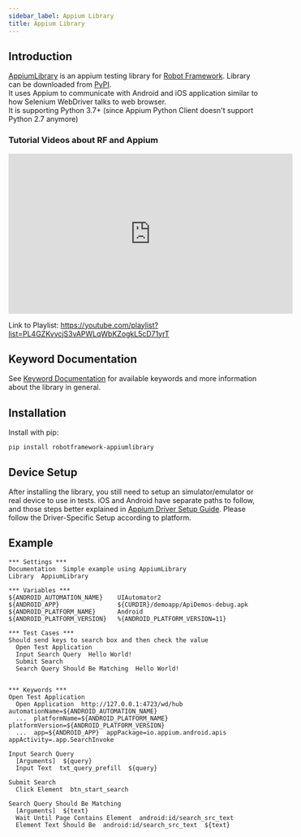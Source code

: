 ```yaml
---
sidebar_label: Appium Library
title: Appium Library
---
```


## Introduction

[AppiumLibrary](https://github.com/serhatbolsu/robotframework-appiumlibrary) is an appium testing library for [Robot Framework](https://robotframework.org/). Library can be downloaded from [PyPI](https://pypi.org/project/robotframework-appiumlibrary/).  
It uses Appium to communicate with Android and iOS application similar to how Selenium WebDriver talks to web browser.  
It is supporting Python 3.7+ (since Appium Python Client doesn't support Python 2.7 anymore)

### Tutorial Videos about RF and Appium

<iframe width="560" height="315" src="https://www.youtube.com/embed/videoseries?list=PL4GZKvvcjS3vAPWLqWbKZogkL5cD71yrT" title="YouTube video player" frameborder="0" allow="accelerometer; autoplay; clipboard-write; encrypted-media; gyroscope; picture-in-picture" allowfullscreen></iframe>

Link to Playlist: https://youtube.com/playlist?list=PL4GZKvvcjS3vAPWLqWbKZogkL5cD71yrT

## Keyword Documentation

See [Keyword Documentation](http://serhatbolsu.github.io/robotframework-appiumlibrary/AppiumLibrary.html) for available keywords and more information about the library in general.

## Installation

Install with pip:

    pip install robotframework-appiumlibrary

## Device Setup

After installing the library, you still need to setup an simulator/emulator or real device to use in tests. iOS and Android have separate paths to follow, and those steps better explained in [Appium Driver Setup Guide](http://appium.io/docs/en/about-appium/getting-started/?lang=en). Please follow the Driver-Specific Setup according to platform.

## Example

```robotframework
*** Settings ***
Documentation  Simple example using AppiumLibrary
Library  AppiumLibrary

*** Variables ***
${ANDROID_AUTOMATION_NAME}    UIAutomator2
${ANDROID_APP}                ${CURDIR}/demoapp/ApiDemos-debug.apk
${ANDROID_PLATFORM_NAME}      Android
${ANDROID_PLATFORM_VERSION}   %{ANDROID_PLATFORM_VERSION=11}

*** Test Cases ***
Should send keys to search box and then check the value
  Open Test Application
  Input Search Query  Hello World!
  Submit Search
  Search Query Should Be Matching  Hello World!


*** Keywords ***
Open Test Application
  Open Application  http://127.0.0.1:4723/wd/hub  automationName=${ANDROID_AUTOMATION_NAME}
  ...  platformName=${ANDROID_PLATFORM_NAME}  platformVersion=${ANDROID_PLATFORM_VERSION}
  ...  app=${ANDROID_APP}  appPackage=io.appium.android.apis  appActivity=.app.SearchInvoke

Input Search Query
  [Arguments]  ${query}
  Input Text  txt_query_prefill  ${query}

Submit Search
  Click Element  btn_start_search

Search Query Should Be Matching
  [Arguments]  ${text}
  Wait Until Page Contains Element  android:id/search_src_text
  Element Text Should Be  android:id/search_src_text  ${text}
  ```	